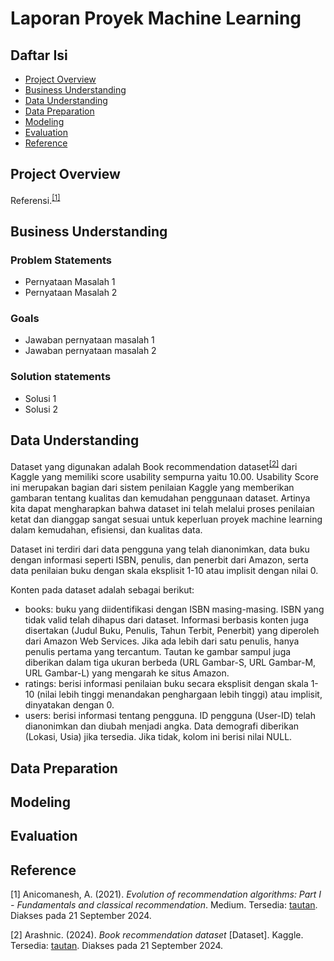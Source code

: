 # Laporan Proyek Machine Learning

## Daftar Isi

- [Project Overview](#project-overview)
- [Business Understanding](#business-understanding)
- [Data Understanding](#data-understanding)
- [Data Preparation](#data-preparation)
- [Modeling](#modeling)
- [Evaluation](#evaluation)
- [Reference](#reference)

## Project Overview

Referensi.<sup>[[1]](https://medium.com/@anicomanesh/evolution-of-recommendation-algorithms-part-i-fundamentals-and-classical-recommendation-bb1c0bce78a9)</sup>

## Business Understanding

### Problem Statements

- Pernyataan Masalah 1
- Pernyataan Masalah 2

### Goals

- Jawaban pernyataan masalah 1
- Jawaban pernyataan masalah 2

### Solution statements

- Solusi 1
- Solusi 2

## Data Understanding

Dataset yang digunakan adalah Book recommendation dataset<sup>[[2]](https://www.kaggle.com/datasets/arashnic/book-recommendation-dataset)</sup> dari Kaggle yang memiliki score usability sempurna yaitu 10.00. Usability Score ini merupakan bagian dari sistem penilaian Kaggle yang memberikan gambaran tentang kualitas dan kemudahan penggunaan dataset. Artinya kita dapat mengharapkan bahwa dataset ini telah melalui proses penilaian ketat dan dianggap sangat sesuai untuk keperluan proyek machine learning dalam kemudahan, efisiensi, dan kualitas data.

Dataset ini terdiri dari data pengguna yang telah dianonimkan, data buku dengan informasi seperti ISBN, penulis, dan penerbit dari Amazon, serta data penilaian buku dengan skala eksplisit 1-10 atau implisit dengan nilai 0.

Konten pada dataset adalah sebagai berikut:

- books: buku yang diidentifikasi dengan ISBN masing-masing. ISBN yang tidak valid telah dihapus dari dataset. Informasi berbasis konten juga disertakan (Judul Buku, Penulis, Tahun Terbit, Penerbit) yang diperoleh dari Amazon Web Services. Jika ada lebih dari satu penulis, hanya penulis pertama yang tercantum. Tautan ke gambar sampul juga diberikan dalam tiga ukuran berbeda (URL Gambar-S, URL Gambar-M, URL Gambar-L) yang mengarah ke situs Amazon.
- ratings: berisi informasi penilaian buku secara eksplisit dengan skala 1-10 (nilai lebih tinggi menandakan penghargaan lebih tinggi) atau implisit, dinyatakan dengan 0.
- users: berisi informasi tentang pengguna. ID pengguna (User-ID) telah dianonimkan dan diubah menjadi angka. Data demografi diberikan (Lokasi, Usia) jika tersedia. Jika tidak, kolom ini berisi nilai NULL.

## Data Preparation

## Modeling

## Evaluation

## Reference

[1] Anicomanesh, A. (2021). _Evolution of recommendation algorithms: Part I - Fundamentals and classical recommendation_. Medium. Tersedia: [tautan](https://medium.com/@anicomanesh/evolution-of-recommendation-algorithms-part-i-fundamentals-and-classical-recommendation-bb1c0bce78a9). Diakses pada 21 September 2024.

[2] Arashnic. (2024). _Book recommendation dataset_ [Dataset]. Kaggle. Tersedia: [tautan](https://www.kaggle.com/datasets/arashnic/book-recommendation-dataset). Diakses pada 21 September 2024.
